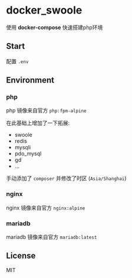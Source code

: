 # docker_swoole

使用 **docker-compose** 快速搭建php环境

## Start

配置 `.env`

## Environment

### php

php 镜像来自官方 `php:fpm-alpine`

在此基础上增加了一下拓展:

- swoole
- redis
- mysqli
- pdo_mysql
- gd
- ...

手动添加了 `composer` 并修改了时区 (`Asia/Shanghai`)

### nginx

nginx 镜像来自官方 `nginx:alpine`

### mariadb

mariadb 镜像来自官方 `mariadb:latest`

## License

MIT



